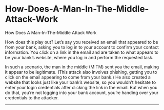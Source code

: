# How-Does-A-Man-In-The-Middle-Attack-Work
How Does A Man-In-The-Middle Attack Work

How does this play out? Let’s say you received an email that appeared to be from your bank, asking you to log in to your account to confirm your contact information. You click on a link in the email and are taken to what appears to be your bank’s website, where you log in and perform the requested task.

In such a scenario, the man in the middle (MITM) sent you the email, making it appear to be legitimate. (This attack also involves phishing, getting you to click on the email appearing to come from your bank.) He also created a website that looks just like your bank’s website, so you wouldn’t hesitate to enter your login credentials after clicking the link in the email. But when you do that, you’re not logging into your bank account, you’re handing over your credentials to the attacker.


--------

